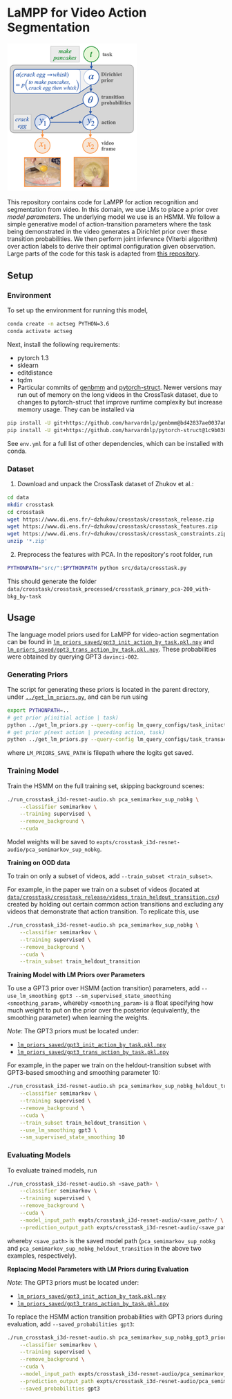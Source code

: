 # LaMPP for Video Action Segmentation
<img src="https://github.com/belindal/LaMPP/blob/main/imgs/actseg.png" width=300>

This repository contains code for LaMPP for action recognition and segmentation from video.
In this domain, we use LMs to place a prior over *model parameters*. The underlying model we use is an HSMM.
We follow a simple generative model of action-transition parameters where the task being demonstrated in the video generates a Dirichlet prior over  these transition probabilities.
We then perform joint inference (Viterbi algorithm) over action labels to derive their optimal configuration given observation.
Large parts of the code for this task is adapted from [this repository](https://github.com/dpfried/action-segmentation).

## Setup
### Environment
To set up the environment for running this model,
```bash
conda create -n actseg PYTHON=3.6
conda activate actseg
```

Next, install the following requirements:
* pytorch 1.3
* sklearn
* editdistance
* tqdm
* Particular commits of [genbmm](https://github.com/harvardnlp/genbmm) and [pytorch-struct](https://github.com/harvardnlp/pytorch-struct/). Newer versions may run out of memory on the long videos in the CrossTask dataset, due to changes to pytorch-struct that improve runtime complexity but increase memory usage. They can be installed via

```bash
pip install -U git+https://github.com/harvardnlp/genbmm@bd42837ae0037a66803218d374c78fda72a9c9f4
pip install -U git+https://github.com/harvardnlp/pytorch-struct@1c9b038a1bbece32fe8d2d46d9e3d7c09f4c08e7
```

See `env.yml` for a full list of other dependencies, which can be installed with conda.

### Dataset
1. Download and unpack the CrossTask dataset of Zhukov et al.:

```bash
cd data
mkdir crosstask
cd crosstask
wget https://www.di.ens.fr/~dzhukov/crosstask/crosstask_release.zip
wget https://www.di.ens.fr/~dzhukov/crosstask/crosstask_features.zip
wget https://www.di.ens.fr/~dzhukov/crosstask/crosstask_constraints.zip
unzip '*.zip'
```

2. Preprocess the features with PCA. In the repository's root folder, run

```bash
PYTHONPATH="src/":$PYTHONPATH python src/data/crosstask.py
```

This should generate the folder `data/crosstask/crosstask_processed/crosstask_primary_pca-200_with-bkg_by-task`


## Usage
The language model priors used for LaMPP for video-action segmentation can be found in [`lm_priors_saved/gpt3_init_action_by_task.pkl.npy`](https://github.com/belindal/LaMPP/blob/main/video_action_segmentation/lm_priors_saved/gpt3_init_action_by_task.pkl.npy) and [`lm_priors_saved/gpt3_trans_action_by_task.pkl.npy`](https://github.com/belindal/LaMPP/blob/main/video_action_segmentation/lm_priors_saved/gpt3_trans_action_by_task.pkl.npy).
These probabilities were obtained by querying GPT3 `davinci-002`.

### Generating Priors
The script for generating these priors is located in the parent directory, under [`../get_lm_priors.py`](https://github.com/belindal/LaMPP/blob/main/get_lm_priors.py), and can be run using
```bash
export PYTHONPATH=..
# get prior p(initial action | task)
python ../get_lm_priors.py --query-config lm_query_configs/task_initaction_config.json --output-save-path <LM_PRIORS_SAVE_PATH>
# get prior p(next action | preceding action, task)
python ../get_lm_priors.py --query-config lm_query_configs/task_transaction_config.json --output-save-path <LM_PRIORS_SAVE_PATH>
```
where `LM_PRIORS_SAVE_PATH` is filepath where the logits get saved.

### Training Model
Train the HSMM on the full training set, skipping background scenes:
```bash
./run_crosstask_i3d-resnet-audio.sh pca_semimarkov_sup_nobkg \
    --classifier semimarkov \
    --training supervised \
    --remove_background \
    --cuda
```
Model weights will be saved to `expts/crosstask_i3d-resnet-audio/pca_semimarkov_sup_nobkg`.

**Training on OOD data**

To train on only a subset of videos, add `--train_subset <train_subset>`.

For example, in the paper we train on a subset of videos (located at [`data/crosstask/crosstask_release/videos_train_heldout_transition.csv`](https://github.com/belindal/LaMPP/blob/main/video_action_segmentation/data/crosstask/crosstask_release/videos_train_heldout_transition.csv)) created by holding out certain common action transitions and excluding any videos that demonstrate that action transition. To replicate this, use
```bash
./run_crosstask_i3d-resnet-audio.sh pca_semimarkov_sup_nobkg \
    --classifier semimarkov \
    --training supervised \
    --remove_background \
    --cuda \
    --train_subset train_heldout_transition
```

**Training Model with LM Priors over Parameters**

To use a GPT3 prior over HSMM (action transition) parameters, add `--use_lm_smoothing gpt3 --sm_supervised_state_smoothing <smoothing_param>`, whereby `<smoothing_param>` is a float specifying how much weight to put on the prior over the posterior (equivalently, the smoothing parameter) when learning the weights.

*Note*: The GPT3 priors must be located under:
* [`lm_priors_saved/gpt3_init_action_by_task.pkl.npy`](https://github.com/belindal/LaMPP/blob/main/video_action_segmentation/lm_priors_saved/gpt3_init_action_by_task.pkl.npy)
* [`lm_priors_saved/gpt3_trans_action_by_task.pkl.npy`](https://github.com/belindal/LaMPP/blob/main/video_action_segmentation/lm_priors_saved/gpt3_init_action_by_task.pkl.npy)

For example, in the paper we train on the heldout-transition subset with GPT3-based smoothing and smoothing parameter 10:
```bash
./run_crosstask_i3d-resnet-audio.sh pca_semimarkov_sup_nobkg_heldout_transition \
    --classifier semimarkov \
    --training supervised \
    --remove_background \
    --cuda \
    --train_subset train_heldout_transition \
    --use_lm_smoothing gpt3 \
    --sm_supervised_state_smoothing 10
```

### Evaluating Models
To evaluate trained models, run
```bash
./run_crosstask_i3d-resnet-audio.sh <save_path> \
    --classifier semimarkov \
    --training supervised \
    --remove_background \
    --cuda \
    --model_input_path expts/crosstask_i3d-resnet-audio/<save_path>/ \
    --prediction_output_path expts/crosstask_i3d-resnet-audio/<save_path>
```
whereby `<save_path>` is the saved model path (`pca_semimarkov_sup_nobkg` and `pca_semimarkov_sup_nobkg_heldout_transition` in the above two examples, respectively).

**Replacing Model Parameters with LM Priors during Evaluation**

*Note*: The GPT3 priors must be located under:
* [`lm_priors_saved/gpt3_init_action_by_task.pkl.npy`](https://github.com/belindal/LaMPP/blob/main/video_action_segmentation/lm_priors_saved/gpt3_init_action_by_task.pkl.npy)
* [`lm_priors_saved/gpt3_trans_action_by_task.pkl.npy`](https://github.com/belindal/LaMPP/blob/main/video_action_segmentation/lm_priors_saved/gpt3_init_action_by_task.pkl.npy)

To replace the HSMM action transition probabilities with GPT3 priors during evaluation, add `--saved_probabilities gpt3`:
```bash
./run_crosstask_i3d-resnet-audio.sh pca_semimarkov_sup_nobkg_gpt3_priors \
    --classifier semimarkov \
    --training supervised \
    --remove_background \
    --cuda \
    --model_input_path expts/crosstask_i3d-resnet-audio/pca_semimarkov_sup_nobkg/ \
    --prediction_output_path expts/crosstask_i3d-resnet-audio/pca_semimarkov_sup_nobkg_gpt3_priors \
    --saved_probabilities gpt3
```

